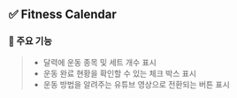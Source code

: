 ## ✅ Fitness Calendar
### 📌 주요 기능
> - 달력에 운동 종목 및 세트 개수 표시
> - 운동 완료 현황을 확인할 수 있는 체크 박스 표시
> - 운동 방법을 알려주는 유튜브 영상으로 전환되는 버튼 표시
